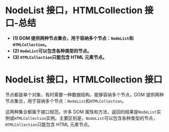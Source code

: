 # NodeList 接口，HTMLCollection 接口-总结

- **(1) DOM 提供两种节点集合，用于容纳多个节点：`NodeList`和`HTMLCollection`。**
- **(2) `NodeList`可以包含各种类型的节点。**
- **(3) `HTMLCollection`只能包含 HTML 元素节点。**

# NodeList 接口，HTMLCollection 接口

节点都是单个对象，有时需要一种数据结构，能够容纳多个节点。DOM 提供两种节点集合，用于容纳多个节点：`NodeList`和`HTMLCollection`。

这两种集合都属于接口规范。许多 DOM 属性和方法，返回的结果是`NodeList`实例或`HTMLCollection`实例。主要区别是，`NodeList`可以包含各种类型的节点，`HTMLCollection`只能包含 HTML 元素节点。
